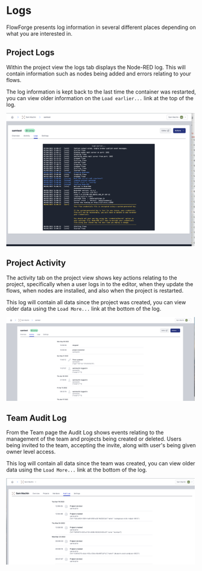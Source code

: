 # Logs

FlowForge presents log information in several different places depending on what you are interested in.

## Project Logs

Within the project view the logs tab displays the Node-RED log. This will contain information such as nodes being added and errors relating to your flows.

The log information is kept back to the last time the container was restarted, you can view older information on the `Load earlier...` link at the top of the log.

<img src="images/projectlog.png" width="500" />

## Project Activity

The activity tab on the project view shows key actions relating to the project, specifically when a user logs in to the editor, when they update the flows, when nodes are installed, and also when the project is restarted.

This log will contain all data since the project was created, you can view older data using the `Load More...` link at the bottom of the log.

<img src="images/projectactivity.png" width="500" />

## Team Audit Log

From the Team page the Audit Log shows events relating to the management of the team and projects being created or deleted.
Users being invited to the team, accepting the invite, along with user's being given owner level access.

This log will contain all data since the team was created, you can view older data using the `Load More...` link at the bottom of the log.

<img src="images/teamauditlog.png" width="500" />
